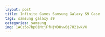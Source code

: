 ```yaml
---
layout: post
title: Infinite Games Samsung Galaxy S9 Case
tags: samsung galaxy s9
categories: samsung
img: 1ACz5o7bpO1McjFfHjWDHvwBj7U21wkVX
---
```

